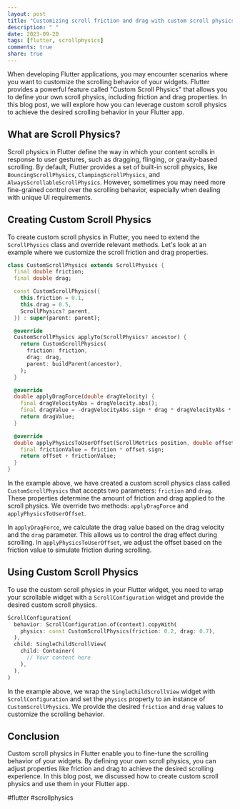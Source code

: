 ```yaml
---
layout: post
title: "Customizing scroll friction and drag with custom scroll physics in Flutter"
description: " "
date: 2023-09-20
tags: [flutter, scrollphysics]
comments: true
share: true
---
```


When developing Flutter applications, you may encounter scenarios where you want to customize the scrolling behavior of your widgets. Flutter provides a powerful feature called "Custom Scroll Physics" that allows you to define your own scroll physics, including friction and drag properties. In this blog post, we will explore how you can leverage custom scroll physics to achieve the desired scrolling behavior in your Flutter app.

## What are Scroll Physics?

Scroll physics in Flutter define the way in which your content scrolls in response to user gestures, such as dragging, flinging, or gravity-based scrolling. By default, Flutter provides a set of built-in scroll physics, like `BouncingScrollPhysics`, `ClampingScrollPhysics`, and `AlwaysScrollableScrollPhysics`. However, sometimes you may need more fine-grained control over the scrolling behavior, especially when dealing with unique UI requirements.

## Creating Custom Scroll Physics

To create custom scroll physics in Flutter, you need to extend the `ScrollPhysics` class and override relevant methods. Let's look at an example where we customize the scroll friction and drag properties.

```dart
class CustomScrollPhysics extends ScrollPhysics {
  final double friction;
  final double drag;

  const CustomScrollPhysics({
    this.friction = 0.1,
    this.drag = 0.5,
    ScrollPhysics? parent,
  }) : super(parent: parent);

  @override
  CustomScrollPhysics applyTo(ScrollPhysics? ancestor) {
    return CustomScrollPhysics(
      friction: friction,
      drag: drag,
      parent: buildParent(ancestor),
    );
  }

  @override
  double applyDragForce(double dragVelocity) {
    final dragVelocityAbs = dragVelocity.abs();
    final dragValue = -dragVelocityAbs.sign * drag * dragVelocityAbs * dragVelocityAbs;
    return dragValue;
  }

  @override
  double applyPhysicsToUserOffset(ScrollMetrics position, double offset) {
    final frictionValue = friction * offset.sign;
    return offset + frictionValue;
  }
}
```

In the example above, we have created a custom scroll physics class called `CustomScrollPhysics` that accepts two parameters: `friction` and `drag`. These properties determine the amount of friction and drag applied to the scroll physics. We override two methods: `applyDragForce` and `applyPhysicsToUserOffset`.

In `applyDragForce`, we calculate the drag value based on the drag velocity and the `drag` parameter. This allows us to control the drag effect during scrolling. In `applyPhysicsToUserOffset`, we adjust the offset based on the friction value to simulate friction during scrolling.

## Using Custom Scroll Physics

To use the custom scroll physics in your Flutter widget, you need to wrap your scrollable widget with a `ScrollConfiguration` widget and provide the desired custom scroll physics.

```dart
ScrollConfiguration(
  behavior: ScrollConfiguration.of(context).copyWith(
    physics: const CustomScrollPhysics(friction: 0.2, drag: 0.7),
  ),
  child: SingleChildScrollView(
    child: Container(
      // Your content here
    ),
  ),
)
```

In the example above, we wrap the `SingleChildScrollView` widget with `ScrollConfiguration` and set the `physics` property to an instance of `CustomScrollPhysics`. We provide the desired `friction` and `drag` values to customize the scrolling behavior.

## Conclusion

Custom scroll physics in Flutter enable you to fine-tune the scrolling behavior of your widgets. By defining your own scroll physics, you can adjust properties like friction and drag to achieve the desired scrolling experience. In this blog post, we discussed how to create custom scroll physics and use them in your Flutter app.

#flutter #scrollphysics